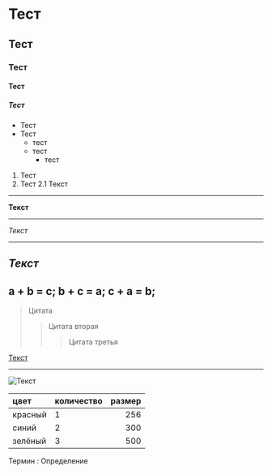 # Тест
## Тест
### Тест
#### Тест
##### Тест
* Тест
* Тест
    * тест
    * тест
        * тест
1. Тест
2. Тест
    2.1 Текст
---
__Текст__
___
_Текст_
***
___Текст___
---
a + b = c;
b + c = a;
c + a = b;
---
>Цитата
>>Цитата вторая
>>>Цитата третья

[Текст](https://youtu.be/D5n3AzfxfWw)
***

[^1]: Текст сноски 1
[^2]: Текст сноски 2

![Текст](C:\Users\MAC\Documents\maxresdefault.jpg)

цвет | количество | размер
:----|:-----------|-------:
красный | 1 | 256
синий | 2 | 300
зелёный | 3 | 500

Термин
: Определение 
